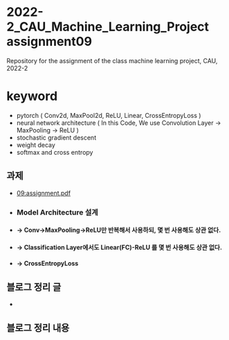 # 2022-2_CAU_Machine_Learning_Project assignment09
Repository for the assignment of the class machine learning project, CAU, 2022-2 
 
# keyword

- pytorch ( Conv2d, MaxPool2d, ReLU, Linear, CrossEntropyLoss )
- neural network architecture ( In this Code, We use Convolution Layer -> MaxPooling -> ReLU )
- stochastic gradient descent
- weight decay
- softmax and cross entropy



## 과제 
- [09:assignment.pdf](https://github.com/caumannerman/2022-2_CAU_Machine_Learning_Project/files/9995007/09.assignment.pdf)


- ### Model Architecture 설계 
- #### -> Conv->MaxPooling->ReLU만 반복해서 사용하되, 몇 번 사용해도 상관 없다.
- #### -> Classification Layer에서도 Linear(FC)-ReLU 를 몇 번 사용해도 상관 없다.
- #### -> CrossEntropyLoss


## 블로그 정리 글 
- 

## 블로그 정리 내용 


